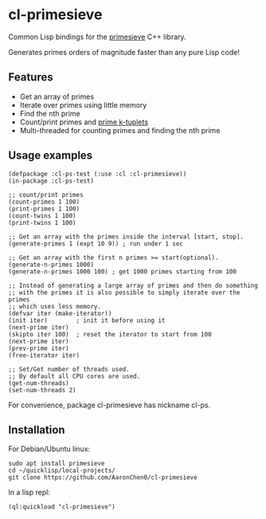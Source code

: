# cl-primesieve

Common Lisp bindings for the [primesieve](https://github.com/kimwalisch/primesieve) C++ library.

Generates primes orders of magnitude faster than any pure Lisp code!

## Features

* Get an array of primes
* Iterate over primes using little memory
* Find the nth prime
* Count/print primes and [prime k-tuplets](https://en.wikipedia.org/wiki/Prime_k-tuple)
* Multi-threaded for counting primes and finding the nth prime

## Usage examples

``` common-lisp
(defpackage :cl-ps-test (:use :cl :cl-primesieve))
(in-package :cl-ps-test)

;; count/print primes
(count-primes 1 100)
(print-primes 1 100)
(count-twins 1 100)
(print-twins 1 100)

;; Get an array with the primes inside the interval [start, stop].
(generate-primes 1 (expt 10 9)) ; run under 1 sec

;; Get an array with the first n primes >= start(optional).
(generate-n-primes 1000)
(generate-n-primes 1000 100) ; get 1000 primes starting from 100

;; Instead of generating a large array of primes and then do something
;; with the primes it is also possible to simply iterate over the primes
;; which uses less memory.
(defvar iter (make-iterator))
(init iter)        ; init it before using it
(next-prime iter)
(skipto iter 100)  ; reset the iterator to start from 100
(next-prime iter)
(prev-prime iter)
(free-iterator iter)

;; Set/Get number of threads used.
;; By default all CPU cores are used.
(get-num-threads)
(set-num-threads 2)
```
For convenience, package cl-primesieve has nickname cl-ps.

## Installation

For Debian/Ubuntu linux:
``` shell
sudo apt install primesieve
cd ~/quicklisp/local-projects/
git clone https://github.com/AaronChen0/cl-primesieve
```

In a lisp repl:
``` common-lisp
(ql:quickload "cl-primesieve")
```
